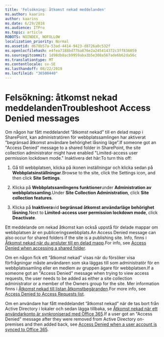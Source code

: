```yaml
---
title: 'Felsökning: åtkomst nekad meddelanden'
ms.author: kaarins
author: kaarins
ms.date: 6/29/2018
ms.audience: ITPro
ms.topic: article
ROBOTS: NOINDEX, NOFOLLOW
localization_priority: Normal
ms.assetid: d678b57a-53ad-4414-9423-d8726a0c532f
ms.openlocfilehash: e4fea7188bd77ba876e2a245414372c3ff836059
ms.sourcegitcommit: 1d98db8acb9959aba3b5e308a567ade6b62da56c
ms.translationtype: MT
ms.contentlocale: sv-SE
ms.lasthandoff: 08/22/2019
ms.locfileid: "36500440"
---
```

# <a name="troubleshoot-access-denied-messages"></a><span data-ttu-id="04a7b-102">Felsökning: åtkomst nekad meddelanden</span><span class="sxs-lookup"><span data-stu-id="04a7b-102">Troubleshoot Access Denied messages</span></span>

<span data-ttu-id="04a7b-103">Om någon har fått meddelandet ”åtkomst nekad” till en delad mapp i SharePoint, kan administratören för webbplatssamlingen har aktiverat ”begränsad åtkomst användare behörighet låsning läge”.</span><span class="sxs-lookup"><span data-stu-id="04a7b-103">If someone got an "Access Denied" message to a shared folder in SharePoint, the site collection administrator might have enabled "Limited-access user permission lockdown mode."</span></span> <span data-ttu-id="04a7b-104">Inaktivera det här:</span><span class="sxs-lookup"><span data-stu-id="04a7b-104">To turn this off:</span></span> 
  
1. <span data-ttu-id="04a7b-105">Gå till webbplatsen, klicka på ikonen inställningar och klicka sedan på **Webbplatsinställningar**.</span><span class="sxs-lookup"><span data-stu-id="04a7b-105">Browse to the site, click the Settings icon, and then click **Site Settings**.</span></span>
    
2. <span data-ttu-id="04a7b-106">Klicka på **Webbplatssamlingens funktioner**under **Administration av webbplatssamling**.</span><span class="sxs-lookup"><span data-stu-id="04a7b-106">Under **Site Collection Administration**, click **Site collection features**.</span></span>
    
3. <span data-ttu-id="04a7b-107">Klicka på **Inaktivera**vid **begränsad åtkomst användarläge behörighet låsning**.</span><span class="sxs-lookup"><span data-stu-id="04a7b-107">Next to **Limited-access user permission lockdown mode**, click **Deactivate**.</span></span>
    
<span data-ttu-id="04a7b-108">Ett meddelande om nekad åtkomst kan också uppstå för delade mappar om webbplatsen är en publiceringswebbplats.</span><span class="sxs-lookup"><span data-stu-id="04a7b-108">An Access Denied message can also occur for shared folders if the site is a publishing site.</span></span> <span data-ttu-id="04a7b-109">Info, finns i [Åtkomst nekad när du ansluter till en delad mapp](https://go.microsoft.com/fwlink/?linkid=2004317).</span><span class="sxs-lookup"><span data-stu-id="04a7b-109">For info, see [Access Denied when accessing a shared folder](https://go.microsoft.com/fwlink/?linkid=2004317).</span></span>
  
<span data-ttu-id="04a7b-110">Om en någon fick ett ”åtkomst nekad” visas när du försöker visa förfrågningar måste användaren som ska läggas till som administratör för en webbplatssamling eller en medlem av gruppen ägare för webbplatsen.</span><span class="sxs-lookup"><span data-stu-id="04a7b-110">If a someone got an "Access Denied" message when trying to view access requests, the user needs to be added as either a site collection administrator or a member of the Owners group for the site.</span></span> <span data-ttu-id="04a7b-111">Mer information finns i [Åtkomst nekad till listan åtkomstbegäranden](https://go.microsoft.com/fwlink/?linkid=2004220).</span><span class="sxs-lookup"><span data-stu-id="04a7b-111">For more info, see [Access Denied to Access Requests list](https://go.microsoft.com/fwlink/?linkid=2004220).</span></span>
  
<span data-ttu-id="04a7b-112">Om en användare har fått meddelandet ”åtkomst nekad” när de tas bort från Active Directory i lokaler och sedan lägga tillbaka, se [Åtkomst nekad när ett användarkonto är synkroniserad med Office 365](https://go.microsoft.com/fwlink/?linkid=2004318).</span><span class="sxs-lookup"><span data-stu-id="04a7b-112">If a user got an "Access Denied" message after they were removed from Active Directory on-premises and then added back, see [Access Denied when a user account is synced to Office 365](https://go.microsoft.com/fwlink/?linkid=2004318).</span></span>
  

